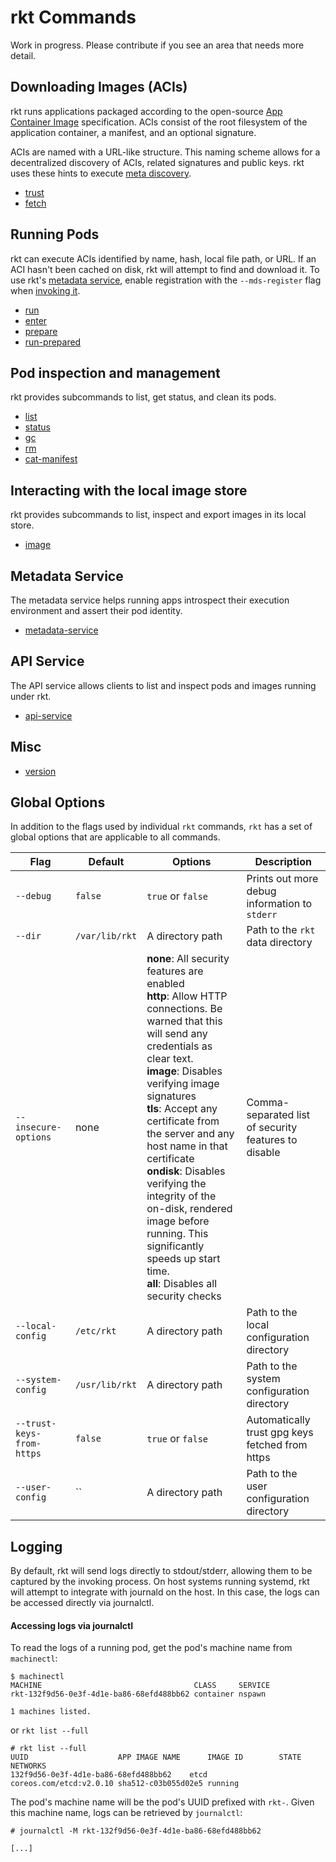 # rkt Commands

Work in progress.
Please contribute if you see an area that needs more detail.

## Downloading Images (ACIs)

[aci-images]: https://github.com/appc/spec/blob/master/spec/aci.md#app-container-image
[appc-discovery]: https://github.com/appc/spec/blob/master/spec/discovery.md#app-container-image-discovery

rkt runs applications packaged according to the open-source [App Container Image][aci-images] specification.
ACIs consist of the root filesystem of the application container, a manifest, and an optional signature.

ACIs are named with a URL-like structure.
This naming scheme allows for a decentralized discovery of ACIs, related signatures and public keys.
rkt uses these hints to execute [meta discovery][appc-discovery].

* [trust](subcommands/trust.md)
* [fetch](subcommands/fetch.md)

## Running Pods

[metadata-spec]: https://github.com/appc/spec/blob/master/spec/ace.md#app-container-metadata-service
[rkt-mds]: subcommands/metadata-service.md

rkt can execute ACIs identified by name, hash, local file path, or URL.
If an ACI hasn't been cached on disk, rkt will attempt to find and download it.
To use rkt's [metadata service][metadata-spec], enable registration with the `--mds-register` flag when [invoking it][rkt-mds].

* [run](subcommands/run.md)
* [enter](subcommands/enter.md)
* [prepare](subcommands/prepare.md)
* [run-prepared](subcommands/run-prepared.md)

## Pod inspection and management

rkt provides subcommands to list, get status, and clean its pods.

* [list](subcommands/list.md)
* [status](subcommands/status.md)
* [gc](subcommands/gc.md)
* [rm](subcommands/rm.md)
* [cat-manifest](subcommands/cat-manifest.md)

## Interacting with the local image store

rkt provides subcommands to list, inspect and export images in its local store.

* [image](subcommands/image.md)

## Metadata Service

The metadata service helps running apps introspect their execution environment and assert their pod identity.

* [metadata-service](subcommands/metadata-service.md)

## API Service

The API service allows clients to list and inspect pods and images running under rkt.

* [api-service](subcommands/api-service.md)

## Misc

* [version](subcommands/version.md)

## Global Options

In addition to the flags used by individual `rkt` commands, `rkt` has a set of global options that are applicable to all commands.

| Flag | Default | Options | Description |
| --- | --- | --- | --- |
| `--debug` |  `false` | `true` or `false` | Prints out more debug information to `stderr` |
| `--dir` | `/var/lib/rkt` | A directory path | Path to the `rkt` data directory |
| `--insecure-options` |  none | **none**: All security features are enabled<br/>**http**: Allow HTTP connections. Be warned that this will send any credentials as clear text.<br/>**image**: Disables verifying image signatures<br/>**tls**: Accept any certificate from the server and any host name in that certificate<br/>**ondisk**: Disables verifying the integrity of the on-disk, rendered image before running. This significantly speeds up start time.<br/>**all**: Disables all security checks | Comma-separated list of security features to disable |
| `--local-config` |  `/etc/rkt` | A directory path | Path to the local configuration directory |
| `--system-config` |  `/usr/lib/rkt` | A directory path | Path to the system configuration directory |
| `--trust-keys-from-https` |  `false` | `true` or `false` | Automatically trust gpg keys fetched from https |
| `--user-config` |  `` | A directory path | Path to the user configuration directory |

## Logging

By default, rkt will send logs directly to stdout/stderr, allowing them to be captured by the invoking process.
On host systems running systemd, rkt will attempt to integrate with journald on the host.
In this case, the logs can be accessed directly via journalctl.

#### Accessing logs via journalctl

To read the logs of a running pod, get the pod's machine name from `machinectl`:

```
$ machinectl
MACHINE                                  CLASS     SERVICE
rkt-132f9d56-0e3f-4d1e-ba86-68efd488bb62 container nspawn

1 machines listed.
```

or `rkt list --full`

```
# rkt list --full
UUID					APP	IMAGE NAME		IMAGE ID		STATE	NETWORKS
132f9d56-0e3f-4d1e-ba86-68efd488bb62	etcd	coreos.com/etcd:v2.0.10 sha512-c03b055d02e5	running
```

The pod's machine name will be the pod's UUID prefixed with `rkt-`.
Given this machine name, logs can be retrieved by `journalctl`:

```
# journalctl -M rkt-132f9d56-0e3f-4d1e-ba86-68efd488bb62

[...]
```
